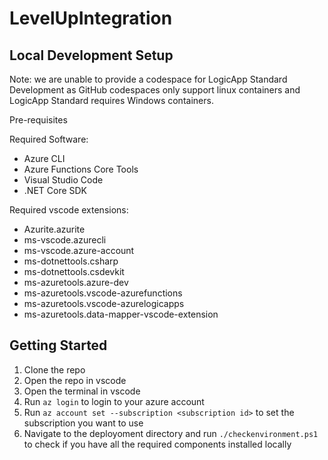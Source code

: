 # LevelUpIntegration

## Local Development Setup
Note: we are unable to provide a codespace for LogicApp Standard Development as GitHub codespaces only support linux containers and LogicApp Standard requires Windows containers.

Pre-requisites 

Required Software:
- Azure CLI
- Azure Functions Core Tools
- Visual Studio Code
- .NET Core SDK

Required vscode extensions:
- Azurite.azurite 
- ms-vscode.azurecli 
- ms-vscode.azure-account 
- ms-dotnettools.csharp 
- ms-dotnettools.csdevkit 
- ms-azuretools.azure-dev 
- ms-azuretools.vscode-azurefunctions 
- ms-azuretools.vscode-azurelogicapps 
- ms-azuretools.data-mapper-vscode-extension 

## Getting Started
1. Clone the repo
2. Open the repo in vscode
3. Open the terminal in vscode  
4. Run `az login` to login to your azure account
5. Run `az account set --subscription <subscription id>` to set the subscription you want to use
6. Navigate to the deployoment directory and run `./checkenvironment.ps1` to check if you have all the required components installed locally

